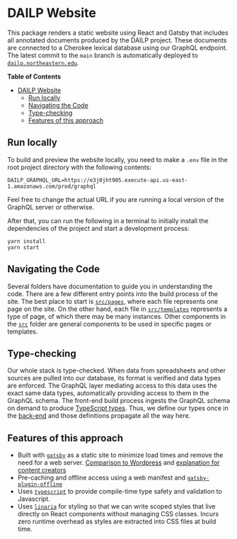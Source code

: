 # DAILP Website

This package renders a static website using React and Gatsby that includes all annotated documents produced by the DAILP project.
These documents are connected to a Cherokee lexical database using our GraphQL endpoint.
The latest commit to the `main` branch is automatically deployed to [`dailp.northeastern.edu`](https://dailp.northeastern.edu).

<!-- markdown-toc start - Don't edit this section. Run M-x markdown-toc-refresh-toc -->

**Table of Contents**

- [DAILP Website](#dailp-website)
  - [Run locally](#run-locally)
  - [Navigating the Code](#navigating-the-code)
  - [Type-checking](#type-checking)
  - [Features of this approach](#features-of-this-approach)

<!-- markdown-toc end -->

## Run locally

To build and preview the website locally, you need to make a `.env` file in the root project directory with the following contents:

```
DAILP_GRAPHQL_URL=https://e3j0jht905.execute-api.us-east-1.amazonaws.com/prod/graphql
```

Feel free to change the actual URL if you are running a local version of the GraphQL server or otherwise.

After that, you can run the following in a terminal to initially install the dependencies of the project and start a development process:

```
yarn install
yarn start
```

## Navigating the Code

Several folders have documentation to guide you in understanding the code.
There are a few different entry points into the build process of the site.
The best place to start is [`src/pages`](src/pages), where each file represents one page on the site.
On the other hand, each file in [`src/templates`](src/templates) represents a type of page, of which there may be many instances.
Other components in the [`src`](src) folder are general components to be used in specific pages or templates.

## Type-checking

Our whole stack is type-checked.
When data from spreadsheets and other sources are pulled into our database, its format is verified and data types are enforced.
The GraphQL layer mediating access to this data uses the exact same data types, automatically providing access to them in the GraphQL schema.
The front-end build process ingests the GraphQL schema on demand to produce [TypeScript types](src/__generated__/gatsby-types.d.ts).
Thus, we define our types once in the [back-end](../types) and those definitions propagate all the way here.

## Features of this approach

- Built with [`gatsby`](https://www.gatsbyjs.com/) as a static site to minimize load times and remove the need for a web server. [Comparison to Wordpress](https://www.gatsbyjs.com/features/cms/gatsby-vs-wordpress/) and [explanation for content creators](https://www.gatsbyjs.com/docs/winning-over-content-creators/)
- Pre-caching and offline access using a web manifest and [`gatsby-plugin-offline`](https://www.gatsbyjs.com/plugins/gatsby-plugin-offline)
- Uses [`typescript`](https://www.typescriptlang.org/) to provide compile-time type safety and validation to Javascript.
- Uses [`linaria`](https://github.com/callstack/linaria) for styling so that we can write scoped styles that live directly on React components without managing CSS classes.
  Incurs zero runtime overhead as styles are extracted into CSS files at build time.
